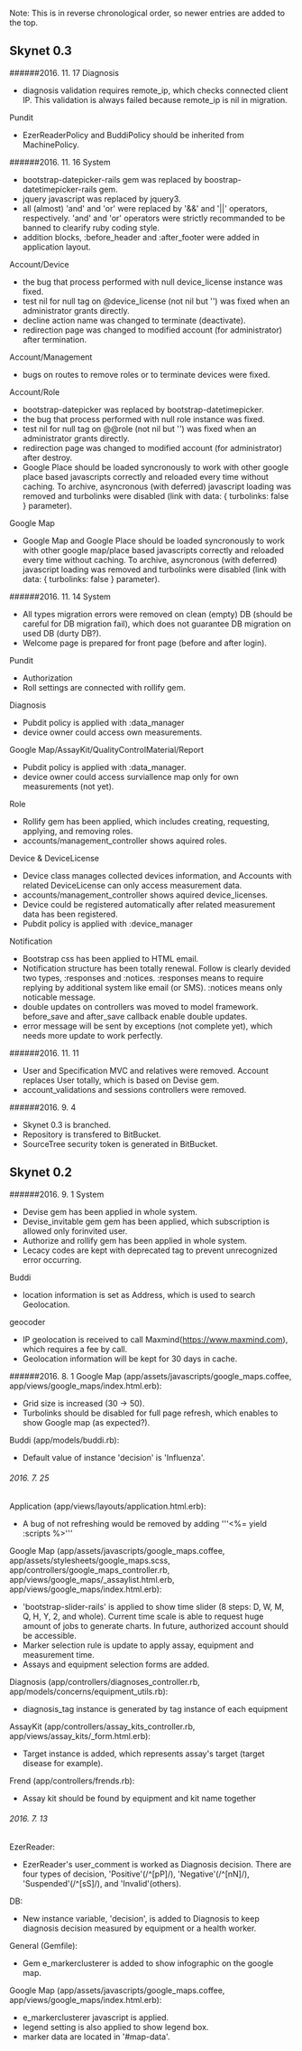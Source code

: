   Note: This is in reverse chronological order, so newer entries are added to the top.

## Skynet 0.3

######2016. 11. 17
Diagnosis
* diagnosis validation requires remote_ip, which checks connected client IP. This validation is always failed because remote_ip is nil in migration.

Pundit
* EzerReaderPolicy and BuddiPolicy should be inherited from MachinePolicy.

######2016. 11. 16
System
* bootstrap-datepicker-rails gem was replaced by boostrap-datetimepicker-rails gem.
* jquery javascript was replaced by jquery3.
* all (almost) 'and' and 'or' were replaced by '&&' and '||' operators, respectively. 'and' and 'or' operators were strictly recommanded to be banned to clearify ruby coding style.
* addition blocks, :before_header and :after_footer were added in application layout.

Account/Device
* the bug that process performed with null device_license instance was fixed.
* test nil for null tag on @device_license (not nil but '') was fixed when an administrator grants directly.
* decline action name was changed to terminate (deactivate).
* redirection page was changed to modified account (for administrator) after termination.

Account/Management
* bugs on routes to remove roles or to terminate devices were fixed.

Account/Role
* bootstrap-datepicker was replaced by bootstrap-datetimepicker.
* the bug that process performed with null role instance was fixed.
* test nil for null tag on @@role (not nil but '') was fixed when an administrator grants directly.
* redirection page was changed to modified account (for administrator) after destroy.
* Google Place should be loaded syncronously to work with other google place based javascripts correctly and reloaded every time without caching. To archive, asyncronous (with deferred) javascript loading was removed and turbolinks were disabled (link with data: { turbolinks: false } parameter).

Google Map
* Google Map and Google Place should be loaded syncronously to work with other google map/place based javascripts correctly and reloaded every time without caching. To archive, asyncronous (with deferred) javascript loading was removed and turbolinks were disabled (link with data: { turbolinks: false } parameter).

######2016. 11. 14
System
* All types migration errors were removed on clean (empty) DB (should be careful for DB migration fail), which does not guarantee DB migration on used DB (durty DB?).
* Welcome page is prepared for front page (before and after login).

Pundit
* Authorization 
* Roll settings are connected with rollify gem.

Diagnosis
* Pubdit policy is applied with :data_manager
* device owner could access own measurements.

Google Map/AssayKit/QualityControlMaterial/Report
* Pubdit policy is applied with :data_manager.
* device owner could access surviallence map only for own measurements (not yet).

Role
* Rollify gem has been applied, which includes creating, requesting, applying, and removing roles.
* accounts/management_controller shows aquired roles. 

Device & DeviceLicense
* Device class manages collected devices information, and Accounts with related DeviceLicense can only access measurement data.
* accounts/management_controller shows aquired device_licenses.
* Device could be registered automatically after related measurement data has been registered.
* Pubdit policy is applied with :device_manager

Notification
* Bootstrap css has been applied to HTML email.
* Notification structure has been totally renewal. Follow is clearly devided two types, :responses and :notices. :responses means to require replying by additional system like email (or SMS). :notices means only noticable message.
* double updates on controllers was moved to model framework. before_save and after_save callback enable double updates.
* error message will be sent by exceptions (not complete yet), which needs more update to work perfectly.

######2016. 11. 11
* User and Specification MVC and relatives were removed. Account replaces User totally, which is based on Devise gem.
* account_validations and sessions controllers were removed.

######2016. 9. 4

* Skynet 0.3 is branched.
* Repository is transfered to BitBucket.
* SourceTree security token is generated in BitBucket.

## Skynet 0.2

######2016. 9. 1
System
* Devise gem has been applied in whole system.
* Devise_invitable gem gem has been applied, which subscription is allowed only forinvited user.
* Authorize and rollify gem has been applied in whole system.
* Lecacy codes are kept with deprecated tag to prevent unrecognized error occurring.

Buddi
* location information is set as Address, which is used to search Geolocation.

geocoder
* IP geolocation is received to call Maxmind(https://www.maxmind.com), which requires a fee by call.
* Geolocation information will be kept for 30 days in cache.


######2016. 8. 1
Google Map (app/assets/javascripts/google_maps.coffee, app/views/google_maps/index.html.erb):
* Grid size is increased (30 -> 50).
* Turbolinks should be disabled for full page refresh, which enables to show Google map (as expected?).

Buddi (app/models/buddi.rb):
* Default value of instance 'decision' is 'Influenza'.

###### 2016. 7. 25
Application (app/views/layouts/application.html.erb):
* A bug of not refreshing would be removed by adding '''<%= yield :scripts %>'''

Google Map (app/assets/javascripts/google_maps.coffee, app/assets/stylesheets/google_maps.scss, app/controllers/google_maps_controller.rb, app/views/google_maps/_assaylist.html.erb, app/views/google_maps/index.html.erb):
* 'bootstrap-slider-rails' is applied to show time slider (8 steps: D, W, M, Q, H, Y, 2, and whole). Current time scale is able to request huge amount of jobs to generate charts. In future, authorized account should be accessible.
* Marker selection rule is update to apply assay, equipment and measurement time.
* Assays and equipment selection forms are added.

Diagnosis (app/controllers/diagnoses_controller.rb, app/models/concerns/equipment_utils.rb):
* diagnosis_tag instance is generated by tag instance of each equipment

AssayKit (app/controllers/assay_kits_controller.rb, app/views/assay_kits/_form.html.erb):
* Target instance is added, which represents assay's target (target disease for example).

Frend (app/controllers/frends.rb):
* Assay kit should be found by equipment and kit name together

###### 2016. 7. 13
EzerReader:
* EzerReader's user_comment is worked as Diagnosis decision. There are four types of decision, 'Positive'(/^[pP]/), 'Negative'(/^[nN]/), 'Suspended'(/^[sS]/), and 'Invalid'(others).

DB:
* New instance variable, 'decision', is added to Diagnosis to keep diagnosis decision measured by equipment or a health worker.

General (Gemfile):
* Gem e_markerclusterer is added to show infographic on the google map.

Google Map (app/assets/javascripts/google_maps.coffee, app/views/google_maps/index.html.erb):
* e_markerclusterer javascript is applied.
* legend setting is also applied to show legend box.
* marker data are located in '#map-data'.
